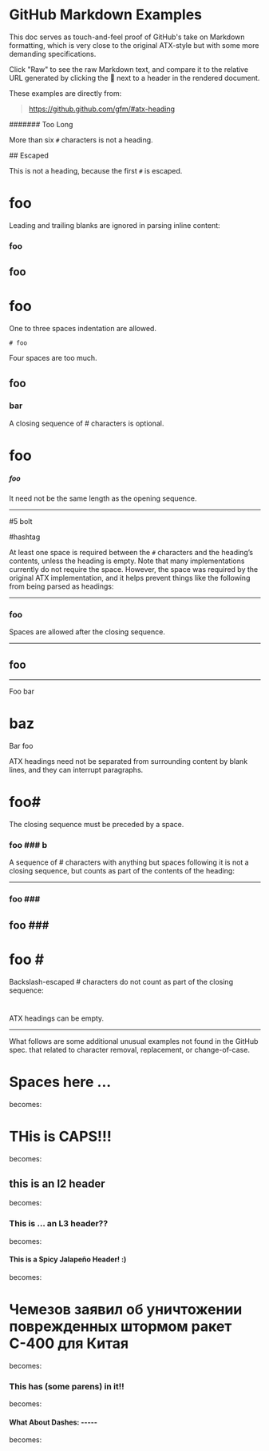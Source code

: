 # GitHub Markdown Examples

This doc serves as touch-and-feel proof of GitHub's take on Markdown formatting, which is very close to the original ATX-style but with some more demanding specifications.

Click "Raw" to see the raw Markdown text, and compare it to the relative URL generated by clicking the 🔗 next to a header in the rendered document.

These examples are directly from:

> https://github.github.com/gfm/#atx-heading

####### Too Long

More than six `#` characters is not a heading.

\## Escaped

This is not a heading, because the first `#` is escaped.

#                  foo      #

Leading and trailing blanks are ignored in parsing inline content:

 ### foo
  ## foo
   # foo

One to three spaces indentation are allowed.

    # foo

Four spaces are too much.

## foo ##
  ###   bar    ###

A closing sequence of # characters is optional.

# foo ##################################
##### foo ##

It need not be the same length as the opening sequence.

----

#5 bolt

#hashtag

At least one space is required between the `#` characters and the heading’s contents, unless the heading is empty. Note that many implementations currently do not require the space. However, the space was required by the original ATX implementation, and it helps prevent things like the following from being parsed as headings:

----

### foo ###       

Spaces are allowed after the closing sequence.

****
## foo
****

Foo bar
# baz
Bar foo

ATX headings need not be separated from surrounding content by blank lines, and they can interrupt paragraphs.

# foo#

The closing sequence must be preceded by a space.

### foo ### b

A sequence of # characters with anything but spaces following it is not a closing sequence, but counts as part of the contents of the heading:

----

### foo \###
## foo #\##
# foo \#

Backslash-escaped # characters do not count as part of the closing sequence:

## 
#
### ###

ATX headings can be empty.

----

What follows are some additional unusual examples not found in the GitHub spec. that related to character removal, replacement, or change-of-case.

#   Spaces     here ...     

becomes:

# THis is CAPS!!!

becomes:

## this is an l2 header

becomes:

### This is ... an L3 header??

becomes:

#### This is a Spicy Jalapeño Header! :)

becomes:

# Чемезов заявил об уничтожении поврежденных штормом ракет С-400 для Китая

becomes:

### This has (some parens) in it!!

becomes:

#### What About Dashes: -----  ##

becomes:
